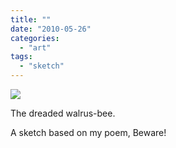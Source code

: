 ```yaml
---
title: ""
date: "2010-05-26"
categories: 
  - "art"
tags: 
  - "sketch"
---
```


[![](http://s3.media.squarespace.com/production/1431296/16917466/_PYw92neEA7o/TP78JHGugHI/AAAAAAAAAJo/tnliljBFGd8/s400/walrus.jpg)](http://s3.media.squarespace.com/production/1431296/16917466/_PYw92neEA7o/TP78JHGugHI/AAAAAAAAAJo/tnliljBFGd8/s1600/walrus.jpg)

The dreaded walrus-bee.

A sketch based on my poem, Beware!
